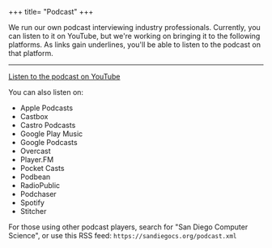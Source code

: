 +++
title= "Podcast"
+++

We run our own podcast interviewing industry professionals. Currently, you can listen to it on YouTube, but we're working on bringing it to the following platforms. As links gain underlines, you'll be able to listen to the podcast on that platform.

---

[Listen to the podcast on YouTube](https://www.youtube.com/@sandiegocomputerscience)

You can also listen on:
  - Apple Podcasts
  - Castbox
  - Castro Podcasts
  - Google Play Music
  - Google Podcasts
  - Overcast
  - Player.FM
  - Pocket Casts
  - Podbean
  - RadioPublic
  - Podchaser
  - Spotify
  - Stitcher

For those using other podcast players, search for "San Diego Computer Science", or use this RSS feed: `https://sandiegocs.org/podcast.xml`
